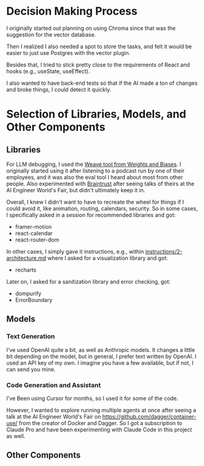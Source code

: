 # Decision Making Process

I originally started out planning on using Chroma since that was the suggestion for the vector database. 

Then I realized I also needed a spot to store the tasks, and felt it would be easier to just use Postgres with the vector plugin.

Besides that, I tried to stick pretty close to the requirements of React and hooks (e.g., useState, useEffect).

I also wanted to have back-end tests so that if the AI made a ton of changes and broke things, I could detect it quickly. 



# Selection of Libraries, Models, and Other Components

## Libraries

For LLM debugging, I used the [Weave tool from Weights and Biases](https://wandb.ai). I originally started using it after listening to a podcast run by one of their employees, and it was also the eval tool I heard about most from other people. Also experimented with [Braintrust](https://www.braintrust.dev/) after seeing talks of theirs at the AI Engineer World's Fair, but didn't ultimately keep it in. 

Overall, I knew I didn't want to have to recreate the wheel for things if I could avoid it, like animation, routing, calendars, security. So in some cases, I specifically asked in a session for recommended libraries and got:

- framer-motion
- react-calendar
- react-router-dom

In other cases, I simply gave it instructions, e.g., within [instructions/2-architecture.md](instructions/2-architecture.md) where I asked for a visualization library and got:

- recharts

Later on, I asked for a sanitization library and error checking, got:

- dompurify
- ErrorBoundary

## Models

### Text Generation
I've used OpenAI quite a bit, as well as Anthropic models. It changes a little bit depending on the model, but in general, I prefer text written by OpenAI. I used an API key of my own. I imagine you have a few available, but if not, I can send you mine. 

### Code Generation and Assistant

I've Been using Cursor for months, so I used it for some of the code. 

However, I wanted to explore running multiple agents at once after seeing a talk at the AI Engineer World's Fair on https://github.com/dagger/container-use/ from the creator of Docker and Dagger. So I got a subscription to Claude Pro and have been experimenting with Claude Code in this project as well.

## Other Components

